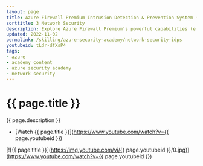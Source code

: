 ```yaml
---
layout: page
title: Azure Firewall Premium Intrusion Detection & Prevention System (IDPS)
sorttitle: 3 Network Security
description: Explore Azure Firewall Premium's powerful capabilities (e.g., TLS Inspection, URL Filtering, Web Categories) as a cloud native next-gen Firewall as a Service. At focus, learn about Azure Firewall's Intrusion Detection & Prevention System (IDPS), policies, insights or analytics, followed by a comprehensive demo.
updated: 2022-11-02
permalink: /skilling/azure-security-academy/network-security-idps
youtubeid: tLdr-dfXsP4
tags: 
- azure
- academy content
- azure security academy
- network security
---
```


# {{ page.title }}

{{ page.description }}

* [Watch {{ page.title }}](https://www.youtube.com/watch?v={{ page.youtubeid }})

[![{{ page.title }}](https://img.youtube.com/vi/{{ page.youtubeid }}/0.jpg)](https://www.youtube.com/watch?v={{ page.youtubeid }})